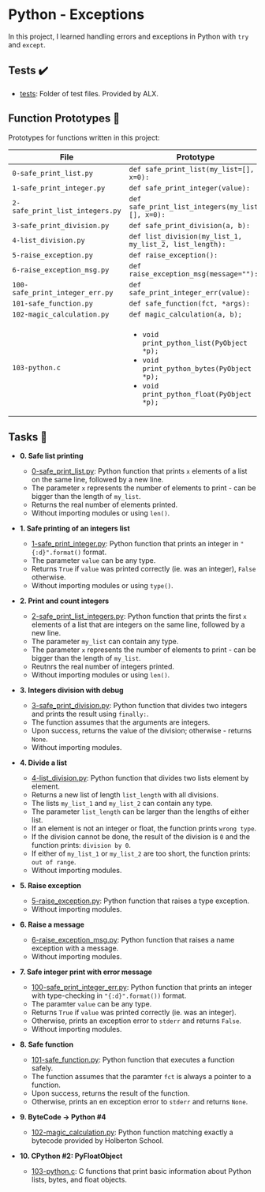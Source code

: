 # Python - Exceptions

In this project, I learned handling errors and exceptions in Python with `try`
and `except`.

## Tests :heavy_check_mark:

- [tests](./tests): Folder of test files. Provided by ALX.

## Function Prototypes :floppy_disk:

Prototypes for functions written in this project:

| File                            | Prototype                                                                                                                                                |
| ------------------------------- | -------------------------------------------------------------------------------------------------------------------------------------------------------- |
| `0-safe_print_list.py`          | `def safe_print_list(my_list=[], x=0):`                                                                                                                  |
| `1-safe_print_integer.py`       | `def safe_print_integer(value):`                                                                                                                         |
| `2-safe_print_list_integers.py` | `def safe_print_list_integers(my_list=[], x=0):`                                                                                                         |
| `3-safe_print_division.py`      | `def safe_print_division(a, b):`                                                                                                                         |
| `4-list_division.py`            | `def list_division(my_list_1, my_list_2, list_length):`                                                                                                  |
| `5-raise_exception.py`          | `def raise_exception():`                                                                                                                                 |
| `6-raise_exception_msg.py`      | `def raise_exception_msg(message=""):`                                                                                                                   |
| `100-safe_print_integer_err.py` | `def safe_print_integer_err(value):`                                                                                                                     |
| `101-safe_function.py`          | `def safe_function(fct, *args):`                                                                                                                         |
| `102-magic_calculation.py`      | `def magic_calculation(a, b);`                                                                                                                           |
| `103-python.c`                  | <ul><li>`void print_python_list(PyObject *p);`</li><li>`void print_python_bytes(PyObject *p);`</li><li>`void print_python_float(PyObject *p);`</li></ul> |

## Tasks :page_with_curl:

- **0. Safe list printing**

  - [0-safe_print_list.py](./0-safe_print_list.py): Python function that prints `x` elements
    of a list on the same line, followed by a new line.
  - The parameter `x` represents the number of elements to print - can be
    bigger than the length of `my_list`.
  - Returns the real number of elements printed.
  - Without importing modules or using `len()`.

- **1. Safe printing of an integers list**

  - [1-safe_print_integer.py](./1-safe_print_integer.py): Python function that prints an integer in `"{:d}".format()` format.
  - The parameter `value` can be any type.
  - Returns `True` if `value` was printed correctly (ie. was an integer),
    `False` otherwise.
  - Without importing modules or using `type()`.

- **2. Print and count integers**

  - [2-safe_print_list_integers.py](./2-safe_print_list_integers.py): Python function that prints the first `x` elements of a list that are integers on the same line, followed by a new line.
  - The parameter `my_list` can contain any type.
  - The parameter `x` represents the number of elements to print - can be
    bigger than the length of `my_list`.
  - Reutnrs the real number of integers printed.
  - Without importing modules or using `len()`.

- **3. Integers division with debug**

  - [3-safe_print_division.py](./3-safe_print_division.py): Python function that divides two integers and prints the result using `finally:`.
  - The function assumes that the arguments are integers.
  - Upon success, returns the value of the division; otherwise - returns `None`.
  - Without importing modules.

- **4. Divide a list**

  - [4-list_division.py](./4-list_division.py): Python function that divides two lists element by element.
  - Returns a new list of length `list_length` with all divisions.
  - The lists `my_list_1` and `my_list_2` can contain any type.
  - The parameter `list_length` can be larger than the lengths of either list.
  - If an element is not an integer or float, the function prints `wrong type`.
  - If the division cannot be done, the result of the division is `0` and the
    function prints: `division by 0`.
  - If either of `my_list_1` or `my_list_2` are too short, the function prints:
    `out of range`.
  - Without importing modules.

- **5. Raise exception**

  - [5-raise_exception.py](./5-raise_exception.py): Python function that raises
    a type exception.
  - Without importing modules.

- **6. Raise a message**

  - [6-raise_exception_msg.py](./6-raise_exception_msg.py): Python function that raises a
    name exception with a message.
  - Without importing modules.

- **7. Safe integer print with error message**

  - [100-safe_print_integer_err.py](./100-safe_print_integer_err.py): Python function that
    prints an integer with type-checking in `"{:d}".format())` format.
  - The paramter `value` can be any type.
  - Returns `True` if `value` was printed correctly (ie. was an integer).
  - Otherwise, prints an exception error to `stderr` and returns `False`.
  - Without importing modules.

- **8. Safe function**

  - [101-safe_function.py](./101-safe_function.py): Python function that executes
    a function safely.
  - The function assumes that the paramter `fct` is always a pointer to a function.
  - Upon success, returns the result of the function.
  - Otherwise, prints an en exception error to `stderr` and returns `None`.

- **9. ByteCode -> Python #4**

  - [102-magic_calculation.py](./102-magic_calculation.py): Python function matching exactly a
    bytecode provided by Holberton School.

- **10. CPython #2: PyFloatObject**
  - [103-python.c](./103-python.c): C functions that print basic information
    about Python lists, bytes, and float objects.
